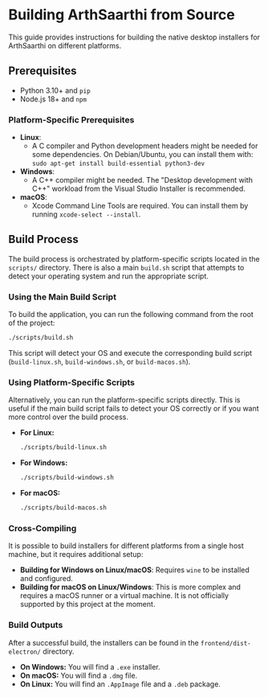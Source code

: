 # Building ArthSaarthi from Source

This guide provides instructions for building the native desktop installers for ArthSaarthi on different platforms.

## Prerequisites

- Python 3.10+ and `pip`
- Node.js 18+ and `npm`

### Platform-Specific Prerequisites

- **Linux**:
  - A C compiler and Python development headers might be needed for some dependencies. On Debian/Ubuntu, you can install them with: `sudo apt-get install build-essential python3-dev`
- **Windows**:
  - A C++ compiler might be needed. The "Desktop development with C++" workload from the Visual Studio Installer is recommended.
- **macOS**:
  - Xcode Command Line Tools are required. You can install them by running `xcode-select --install`.

## Build Process

The build process is orchestrated by platform-specific scripts located in the `scripts/` directory. There is also a main `build.sh` script that attempts to detect your operating system and run the appropriate script.

### Using the Main Build Script

To build the application, you can run the following command from the root of the project:

```bash
./scripts/build.sh
```

This script will detect your OS and execute the corresponding build script (`build-linux.sh`, `build-windows.sh`, or `build-macos.sh`).

### Using Platform-Specific Scripts

Alternatively, you can run the platform-specific scripts directly. This is useful if the main build script fails to detect your OS correctly or if you want more control over the build process.

- **For Linux:**
  ```bash
  ./scripts/build-linux.sh
  ```
- **For Windows:**
  ```bash
  ./scripts/build-windows.sh
  ```
- **For macOS:**
  ```bash
  ./scripts/build-macos.sh
  ```

### Cross-Compiling

It is possible to build installers for different platforms from a single host machine, but it requires additional setup:

- **Building for Windows on Linux/macOS**: Requires `wine` to be installed and configured.
- **Building for macOS on Linux/Windows**: This is more complex and requires a macOS runner or a virtual machine. It is not officially supported by this project at the moment.

### Build Outputs

After a successful build, the installers can be found in the `frontend/dist-electron/` directory.

-   **On Windows:** You will find a `.exe` installer.
-   **On macOS:** You will find a `.dmg` file.
-   **On Linux:** You will find an `.AppImage` file and a `.deb` package.
